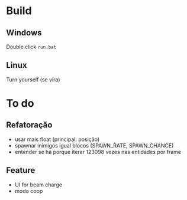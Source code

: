 # Build

## Windows
Double click `run.bat`

## Linux
Turn yourself (se vira)

# To do

## Refatoração

- usar mais float (principal: posição)
- spawnar inimigos igual blocos (SPAWN_RATE, SPAWN_CHANCE)
- entender se há porque iterar 123098 vezes nas entidades por frame

## Feature

- UI for beam charge
- modo coop

